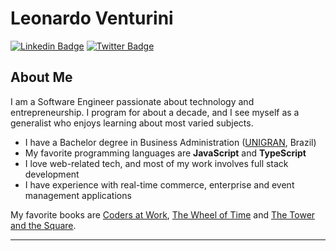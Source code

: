 # Leonardo Venturini


[![Linkedin Badge](https://img.shields.io/badge/-LinkedIn-blue?style=flat-square&logo=Linkedin&logoColor=white&link=https://www.linkedin.com/in/leonardo-venturini/)](https://www.linkedin.com/in/leonardo-venturini/)
[![Twitter Badge](https://img.shields.io/badge/-Twitter-1ca0f1?style=flat-square&labelColor=1ca0f1&logo=twitter&logoColor=white&link=https://twitter.com/leovenbag)](https://twitter.com/leovenbag)

## About Me

I am a Software Engineer passionate about technology and entrepreneurship. I program for about a decade, and I see myself as a generalist who enjoys learning about most varied subjects.

- I have a Bachelor degree in Business Administration ([UNIGRAN](https://www.unigran.br/), Brazil)
- My favorite programming languages are **JavaScript** and **TypeScript**
- I love web-related tech, and most of my work involves full stack development
- I have experience with real-time commerce, enterprise and event management applications

My favorite books are [Coders at Work](https://en.wikipedia.org/wiki/Coders_at_work), [The Wheel of Time](https://en.wikipedia.org/wiki/The_Wheel_of_Time) and [The Tower and the Square](https://en.wikipedia.org/wiki/The_Square_and_the_Tower).

---

